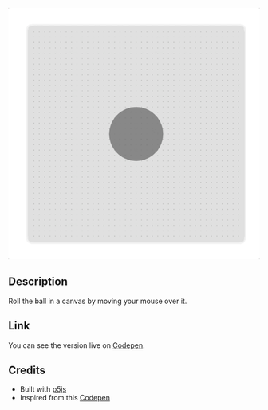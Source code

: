 ![Rolling Ball in 3D Canvas](./example.gif)

## Description
Roll the ball in a canvas by moving your mouse over it.

## Link
You can see the version live on [Codepen](https://codepen.io/FlorinPop17/full/mxYbbO).

## Credits
- Built with [p5js](https://p5js.org)
- Inspired from this [Codepen](https://codepen.io/winkerVSbecks/full/LdqVVL)